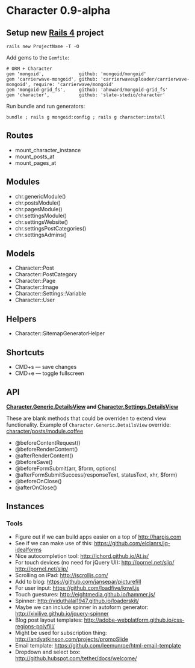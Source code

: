 # Character 0.9-alpha

## Setup new [Rails 4](http://rubyonrails.org) project

    rails new ProjectName -T -O

Add gems to the ```Gemfile```:

    # ORM + Character
    gem 'mongoid',             github: 'mongoid/mongoid'
    gem 'carrierwave-mongoid', github: 'carrierwaveuploader/carrierwave-mongoid', require: 'carrierwave/mongoid'
    gem 'mongoid-grid_fs',     github: 'ahoward/mongoid-grid_fs'
    gem 'character',           github: 'slate-studio/character'

Run bundle and run generators:

    bundle ; rails g mongoid:config ; rails g character:install

## Routes

- mount_character_instance
- mount_posts_at
- mount_pages_at

## Modules

- chr.genericModule()
- chr.postsModule()
- chr.pagesModule()
- chr.settingsModule()
- chr.settingsWebsite()
- chr.settingsPostCategories()
- chr.settingsAdmins()

## Models

- Character::Post
- Character::PostCategory
- Character::Page
- Character::Image
- Character::Settings::Variable
- Character::User

## Helpers

- Character::SitemapGeneratorHelper

## Shortcuts

- CMD+s — save changes
- CMD+e — toggle fullscreen

## API

**[Character.Generic.DetailsView](https://github.com/slate-studio/character/blob/master/app/assets/javascripts/character/generic/details.coffee) and [Character.Settings.DetailsView](https://github.com/slate-studio/character/blob/master/app/assets/javascripts/character/settings/details.coffee)**

These are blank methods that could be overriden to extend view functionality. Example of ```Character.Generic.DetailsView``` override: [character/posts/module.coffee](https://github.com/slate-studio/character/blob/master/app/assets/javascripts/character/posts/module.coffee)

- @beforeContentRequest()
- @beforeRenderContent()
- @afterRenderContent()
- @beforeSave()
- @beforeFormSubmit(arr, $form, options)
- @afterFormSubmitSuccess(responseText, statusText, xhr, $form)
- @beforeOnClose()
- @afterOnClose()

## Instances

### Tools

* Figure out if we can build apps easier on a top of http://harpjs.com
* See if we can make use of this: https://github.com/elclanrs/jq-idealforms
* Nice autocompletion tool: http://ichord.github.io/At.js/
* For touch devices (no need for jQuery UI): http://pornel.net/slip/ http://pornel.net/slip/
* Scrolling on iPad: http://iscrolljs.com/
* Add to blog: https://github.com/jansepar/picturefill
* For user input: https://github.com/loadfive/knwl.js
* Touch guestures: http://eightmedia.github.io/hammer.js/
* Spinner: http://viduthalai1947.github.io/loaderskit/
* Maybe we can include spinner in autoform generator: http://xixilive.github.io/jquery-spinner
* Blog post layout templates: http://adobe-webplatform.github.io/css-regions-polyfill/
* Might be used for subscription thing: http://andyatkinson.com/projects/promoSlide
* Email template: https://github.com/leemunroe/html-email-template
* Dropdown and select box: http://github.hubspot.com/tether/docs/welcome/